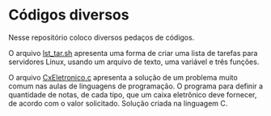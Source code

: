 # Códigos diversos
Nesse repositório coloco diversos pedaços de códigos.

O arquivo [lst_tar.sh](https://github.com/cfprocha/diversos/blob/main/lst_tar.sh) apresenta uma forma de criar uma lista de tarefas para servidores Linux, usando um arquivo de texto, uma variável e três funções.

O arquivo [CxEletronico.c](https://github.com/cfprocha/diversos/blob/main/CxEletronico.c) apresenta a solução de um problema muito comum nas aulas de linguagens de programação. O programa para definir a quantidade de notas, de cada tipo, que um caixa eletrônico deve fornecer, de acordo com o valor solicitado. Solução criada na linguagem C.